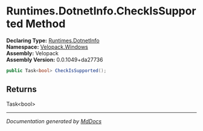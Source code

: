 ﻿<!--  
  <auto-generated>   
    The contents of this file were generated by a tool.  
    Changes to this file may be list if the file is regenerated  
  </auto-generated>   
-->

# Runtimes.DotnetInfo.CheckIsSupported Method

**Declaring Type:** [Runtimes.DotnetInfo](../index.md)  
**Namespace:** [Velopack.Windows](../../../index.md)  
**Assembly:** Velopack  
**Assembly Version:** 0.0.1049+da27736

```csharp
public Task<bool> CheckIsSupported();
```

## Returns

Task\<bool\>

___

*Documentation generated by [MdDocs](https://github.com/ap0llo/mddocs)*
